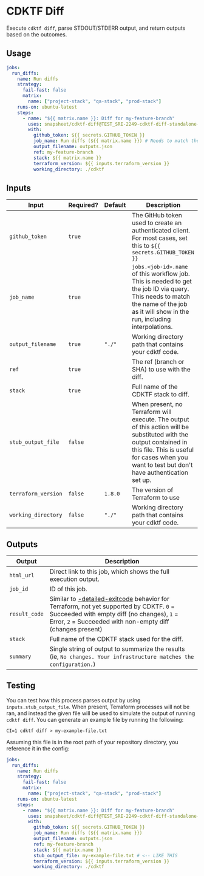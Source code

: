 # CDKTF Diff

Execute `cdktf diff`, parse STDOUT/STDERR output, and return outputs based on the outcomes.

## Usage

```yaml
jobs:
  run_diffs:
    name: Run diffs
    strategy:
      fail-fast: false
      matrix: 
        name: ["project-stack", "qa-stack", "prod-stack"]
    runs-on: ubuntu-latest
    steps:
      - name: "${{ matrix.name }}: Diff for my-feature-branch"
        uses: snapsheet/cdktf-diff@TEST_SRE-2249-cdktf-diff-standalone-action
        with:
          github_token: ${{ secrets.GITHUB_TOKEN }}
          job_name: Run diffs (${{ matrix.name }}) # Needs to match the name of the job as it will show in the run, including interpolations.
          output_filename: outputs.json
          ref: my-feature-branch
          stack: ${{ matrix.name }}
          terraform_version: ${{ inputs.terraform_version }}
          working_directory: ./cdktf
```

## Inputs

| Input | Required? | Default | Description |
| ----- | --------- | ------- | ----------- |
| `github_token` | `true` | | The GitHub token used to create an authenticated client. For most cases, set this to `${{ secrets.GITHUB_TOKEN }}` |
| `job_name` | `true` |  | `jobs.<job-id>.name` of this workflow job. This is needed to get the job ID via query. This needs to match the name of the job as it will show in the run, including interpolations. |
| `output_filename` | `true` | `"./"` | Working directory path that contains your cdktf code. |
| `ref` | `true` |  | The ref (branch or SHA) to use with the diff. |
| `stack` | `true` |  | Full name of the CDKTF stack to diff. |
| `stub_output_file` | `false` | | When present, no Terraform will execute. The output of this action will be substituted with the output contained in this file. This is useful for cases when you want to test but don't have authentication set up. |
| `terraform_version` | `false` | `1.8.0` | The version of Terraform to use |
| `working_directory` | `false` | `"./"` | Working directory path that contains your cdktf code. |

## Outputs

| Output | Description |
| ------ | ----------- |
| `html_url` | Direct link to this job, which shows the full execution output. |
| `job_id` | ID of this job. |
| `result_code` | Similar to [-detailed-exitcode](https://developer.hashicorp.com/terraform/cli/commands/plan#detailed-exitcode) behavior for Terraform, not yet supported by CDKTF. `0` = Succeeded with empty diff (no changes), `1` = Error, `2` = Succeeded with non-empty diff (changes present) |
| `stack` | Full name of the CDKTF stack used for the diff. |
| `summary` | Single string of output to summarize the results (ie, `No changes. Your infrastructure matches the configuration.`) |

## Testing

You can test how this process parses output by using `inputs.stub_output_file`. When present, Terraform processes will not be ran, and instead the given file will be used to simulate the output of running `cdktf diff`. You can generate an example file by running the following:
```
CI=1 cdktf diff > my-example-file.txt
```

Assuming this file is in the root path of your repository directory, you reference it in the config:
```yaml
jobs:
  run_diffs:
    name: Run diffs
    strategy:
      fail-fast: false
      matrix: 
        name: ["project-stack", "qa-stack", "prod-stack"]
    runs-on: ubuntu-latest
    steps:
      - name: "${{ matrix.name }}: Diff for my-feature-branch"
        uses: snapsheet/cdktf-diff@TEST_SRE-2249-cdktf-diff-standalone-action
        with:
          github_token: ${{ secrets.GITHUB_TOKEN }}
          job_name: Run diffs (${{ matrix.name }})
          output_filename: outputs.json
          ref: my-feature-branch
          stack: ${{ matrix.name }}
          stub_output_file: my-example-file.txt # <-- LIKE THIS
          terraform_version: ${{ inputs.terraform_version }}
          working_directory: ./cdktf
```
